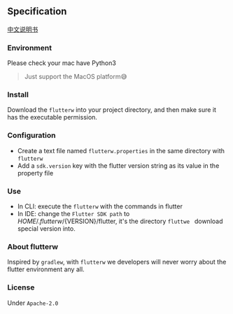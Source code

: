 ## Specification



[中文说明书](README_CN.md)

### Environment

Please check your mac have Python3

> Just support the MacOS platform😅

### Install

Download the `flutterw` into your project directory, and then make sure it has the executable permission.

### Configuration

- Create a text file named `flutterw.properties` in the same directory with `flutterw`
- Add a `sdk.version` key with the flutter version string as its value in the property file

### Use

- In CLI: execute the `flutterw` with the commands in flutter
- In IDE: change the `Flutter SDK path` to ${HOME}/.flutterw/${VERSION}/flutter, it's the directory `fluttwe ` download special version into.

### About flutterw

Inspired by `gradlew`, with `flutterw` we developers will never worry about the flutter environment any all.

### License

Under `Apache-2.0`